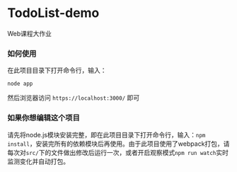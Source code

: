 # TodoList-demo
Web课程大作业

### 如何使用
在此项目目录下打开命令行，输入：
~~~
node app
~~~
然后浏览器访问 `https://localhost:3000/` 即可

### 如果你想编辑这个项目
请先将node.js模块安装完整，即在此项目目录下打开命令行，输入：`npm install`，安装完所有的依赖模块后再使用。由于此项目使用了webpack打包，请每次对`src/`下的文件做出修改后运行一次，或者开启观察模式`npm run watch`实时监测变化并自动打包。
